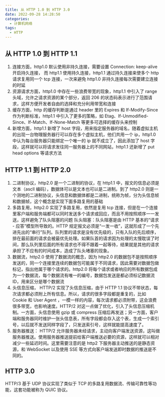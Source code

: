 ```yaml
---
title: 从 HTTP 1.0 到 HTTP 3.0
date: 2022-09-28 14:28:50
categories:
  - 计算机网络
tags:
  - HTTP
---
```


## 从 HTTP 1.0 到 HTTP 1.1

1. 连接方面，http1.0 默认使用非持久连接，需要设置 Connection: keep-alive 开启持久连接， 而 http1.1 使用持久连接，http1.1 通过持久连接来使多个 http 请求复用同一个 tcp 连接，一次来避免 http1.0 非持久连接每次需要建立连接的时延
2. 资源请求方面，http1.0 中存在一些浪费带宽的现象，http1.1 中引入了 range 头域，允许之请求资源的某个部分，返回 206 的状态码表示进行了范围请求，这样方便开发者自由的选择和充分利用带宽和连接
3. 缓存方面，http 的缓存判断是通过 header 里的 Expires 和 If-Modify-Since 作为判断标准，http1.1 中引入了更多的策略，如 Etag、If-Unmodified-Since、If-Match、If-None-Match 等更多可选择的缓存头来控制
4. 新增方面，http1.1 新增了 host 字段，用来指定服务器的域名，随着虚拟主机的出现一台物理服务器行可以存在多个虚拟主机，他们共用一个 ip，http1.0 中认为每台服务器只能绑定一个唯一的 ip 就不成立了，因此添加了 host 字段，这样就可以将请求发往同一服务器上的不同网站，http1.1 还新增了 put head options 等请求方法

## HTTP 1.1 到 HTTP 2.0

1. 二进制协议，http2.0 是一个二进制的协议，在 http1.1 中，报文的信息必须是文本（ascll 编码），数据体可以是文本也可以是二进制。到了 http2.0 则是一个测地的二进制协议，头信息和数据体都是二进制，统称为帧，分为头信息帧和数据帧，这个概念是实现下面多路复用的基础
2. 多路复用，http2.0 实现了多路复用，依然是复用 tcp 连接，但是在一个连接里客户端和服务端都可以同时发送多个请求或回应，而且不用按照顺序一一发送，这样避免了队头阻塞的问题
   队头阻塞：队头阻塞是由 HTTP 基本的“请求 - 应答”模型所导致的。HTTP 规定报文必须是“一发一收”，这就形成了一个先进先出的“串行”队列。队列里的请求是没有优先级的，只有入队的先后顺序，排在最前面的请求会被最优先处理。如果队首的请求因为处理的太慢耽误了时间，那么队列里后面的所有请求也不得不跟着一起等待，结果就是其他的请求承担了不应有的时间成本，造成了队头堵塞的现象。
3. 数据流，http2.0 使用了数据流的概念，因为 http2.0 的数据包不是按照顺序发送的，同一个连接里连续的数据包可能属于不同请求，因此需要对数据包做标记，指出他属于哪个请求的。http2.0 将每个请求或者响应的所有数据包成为一个数据流，每个数据流有唯一的编号，数据包发送是都必须标记数据流 ID，用来区分是哪个数据流
4. 头信息压缩， HTTP/2 实现了头信息压缩，由于 HTTP 1.1 协议不带状态，每次请求都必须附上所有信息。所以，请求的很多字段都是重复的，比如 Cookie 和 User Agent ，一模一样的内容，每次请求都必须附带，这会浪费很多带宽，也影响速度。HTTP/2 对这一点做了优化，引入了头信息压缩机制。一方面，头信息使用 gzip 或 compress 压缩后再发送；另一方面，客户端和服务器同时维护一张头信息表，所有字段都会存入这个表，生成一个索引号，以后就不发送同样字段了，只发送索引号，这样就能提高速度了。
5. 服务器推送： HTTP/2 允许服务器未经请求，主动向客户端发送资源，这叫做服务器推送。使用服务器推送提前给客户端推送必要的资源，这样就可以相对减少一些延迟时间。这里需要注意的是 http2 下服务器主动推送的是静态资源，和 WebSocket 以及使用 SSE 等方式向客户端发送即时数据的推送是不同的。

## HTTP 3.0

HTTP/3 基于 UDP 协议实现了类似于 TCP 的多路复用数据流、传输可靠性等功能，这套功能被称为 QUIC 协议。
